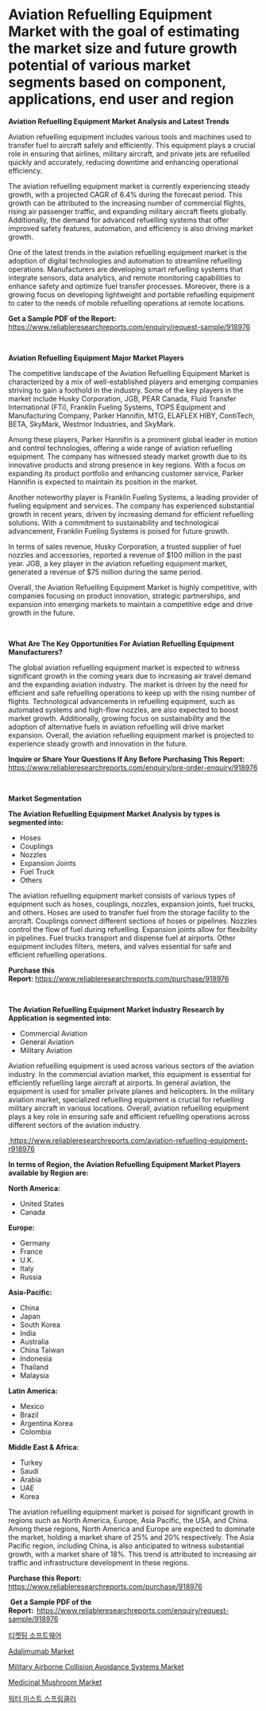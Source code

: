 <p><h1>Aviation Refuelling Equipment Market with the goal of estimating the market size and future growth potential of various market segments based on component, applications, end user and region</h1></p><p><strong>Aviation Refuelling Equipment Market Analysis and Latest Trends</strong></p>
<p><p>Aviation refuelling equipment includes various tools and machines used to transfer fuel to aircraft safely and efficiently. This equipment plays a crucial role in ensuring that airlines, military aircraft, and private jets are refuelled quickly and accurately, reducing downtime and enhancing operational efficiency.</p><p>The aviation refuelling equipment market is currently experiencing steady growth, with a projected CAGR of 6.4% during the forecast period. This growth can be attributed to the increasing number of commercial flights, rising air passenger traffic, and expanding military aircraft fleets globally. Additionally, the demand for advanced refuelling systems that offer improved safety features, automation, and efficiency is also driving market growth.</p><p>One of the latest trends in the aviation refuelling equipment market is the adoption of digital technologies and automation to streamline refuelling operations. Manufacturers are developing smart refuelling systems that integrate sensors, data analytics, and remote monitoring capabilities to enhance safety and optimize fuel transfer processes. Moreover, there is a growing focus on developing lightweight and portable refuelling equipment to cater to the needs of mobile refuelling operations at remote locations.</p></p>
<p><strong>Get a Sample PDF of the Report:&nbsp;</strong> <a href="https://www.reliableresearchreports.com/enquiry/request-sample/918976">https://www.reliableresearchreports.com/enquiry/request-sample/918976</a></p>
<p>&nbsp;</p>
<p><strong>Aviation Refuelling Equipment Major Market Players</strong></p>
<p><p>The competitive landscape of the Aviation Refuelling Equipment Market is characterized by a mix of well-established players and emerging companies striving to gain a foothold in the industry. Some of the key players in the market include Husky Corporation, JGB, PEAR Canada, Fluid Transfer International (FTi), Franklin Fueling Systems, TOPS Equipment and Manufacturing Company, Parker Hannifin, MTG, ELAFLEX HIBY, ContiTech, BETA, SkyMark, Westmor Industries, and SkyMark.</p><p>Among these players, Parker Hannifin is a prominent global leader in motion and control technologies, offering a wide range of aviation refuelling equipment. The company has witnessed steady market growth due to its innovative products and strong presence in key regions. With a focus on expanding its product portfolio and enhancing customer service, Parker Hannifin is expected to maintain its position in the market.</p><p>Another noteworthy player is Franklin Fueling Systems, a leading provider of fueling equipment and services. The company has experienced substantial growth in recent years, driven by increasing demand for efficient refuelling solutions. With a commitment to sustainability and technological advancement, Franklin Fueling Systems is poised for future growth.</p><p>In terms of sales revenue, Husky Corporation, a trusted supplier of fuel nozzles and accessories, reported a revenue of $100 million in the past year. JGB, a key player in the aviation refuelling equipment market, generated a revenue of $75 million during the same period.</p><p>Overall, the Aviation Refuelling Equipment Market is highly competitive, with companies focusing on product innovation, strategic partnerships, and expansion into emerging markets to maintain a competitive edge and drive growth in the future.</p></p>
<p>&nbsp;</p>
<p><strong>What Are The Key Opportunities For Aviation Refuelling Equipment Manufacturers?</strong></p>
<p><p>The global aviation refuelling equipment market is expected to witness significant growth in the coming years due to increasing air travel demand and the expanding aviation industry. The market is driven by the need for efficient and safe refuelling operations to keep up with the rising number of flights. Technological advancements in refuelling equipment, such as automated systems and high-flow nozzles, are also expected to boost market growth. Additionally, growing focus on sustainability and the adoption of alternative fuels in aviation refuelling will drive market expansion. Overall, the aviation refuelling equipment market is projected to experience steady growth and innovation in the future.</p></p>
<p><strong>Inquire or Share Your Questions If Any Before Purchasing This Report:</strong> <a href="https://www.reliableresearchreports.com/enquiry/pre-order-enquiry/918976">https://www.reliableresearchreports.com/enquiry/pre-order-enquiry/918976</a></p>
<p>&nbsp;</p>
<p><strong>Market Segmentation</strong></p>
<p><strong>The Aviation Refuelling Equipment Market Analysis by types is segmented into:</strong></p>
<p><ul><li>Hoses</li><li>Couplings</li><li>Nozzles</li><li>Expansion Joints</li><li>Fuel Truck</li><li>Others</li></ul></p>
<p><p>The aviation refuelling equipment market consists of various types of equipment such as hoses, couplings, nozzles, expansion joints, fuel trucks, and others. Hoses are used to transfer fuel from the storage facility to the aircraft. Couplings connect different sections of hoses or pipelines. Nozzles control the flow of fuel during refuelling. Expansion joints allow for flexibility in pipelines. Fuel trucks transport and dispense fuel at airports. Other equipment includes filters, meters, and valves essential for safe and efficient refuelling operations.</p></p>
<p><strong>Purchase this Report:&nbsp;</strong><a href="https://www.reliableresearchreports.com/purchase/918976">https://www.reliableresearchreports.com/purchase/918976</a></p>
<p>&nbsp;</p>
<p><strong>The Aviation Refuelling Equipment Market Industry Research by Application is segmented into:</strong></p>
<p><ul><li>Commercial Aviation</li><li>General Aviation</li><li>Military Aviation</li></ul></p>
<p><p>Aviation refuelling equipment is used across various sectors of the aviation industry. In the commercial aviation market, this equipment is essential for efficiently refuelling large aircraft at airports. In general aviation, the equipment is used for smaller private planes and helicopters. In the military aviation market, specialized refuelling equipment is crucial for refuelling military aircraft in various locations. Overall, aviation refuelling equipment plays a key role in ensuring safe and efficient refuelling operations across different sectors of the aviation industry.</p></p>
<p><a href="https://www.reliableresearchreports.com/aviation-refuelling-equipment-r918976">&nbsp;https://www.reliableresearchreports.com/aviation-refuelling-equipment-r918976</a></p>
<p><strong>In terms of Region, the Aviation Refuelling Equipment Market Players available by Region are:</strong></p>
<p>
    <p> <strong> North America: </strong>
        <ul>
            <li>United States</li>
            <li>Canada</li>
        </ul>
        </p> 
    <p> <strong> Europe: </strong>
        <ul>
            <li>Germany</li>
            <li>France</li>
            <li>U.K.</li>
            <li>Italy</li>
            <li>Russia</li>
        </ul>
        </p> 
    <p> <strong> Asia-Pacific: </strong>
        <ul>
            <li>China</li>
            <li>Japan</li>
            <li>South Korea</li>
            <li>India</li>
            <li>Australia</li>
            <li>China Taiwan</li>
            <li>Indonesia</li>
            <li>Thailand</li>
            <li>Malaysia</li>
        </ul>
        </p> 
    <p> <strong> Latin America: </strong>
        <ul>
            <li>Mexico</li>
            <li>Brazil</li>
            <li>Argentina Korea</li>
            <li>Colombia</li>
        </ul>
        </p> 
    <p> <strong> Middle East & Africa: </strong>
        <ul>
            <li>Turkey</li>
            <li>Saudi</li>
            <li>Arabia</li>
            <li>UAE</li>
            <li>Korea</li>
        </ul>
    </p>
    </p>
<p><p>The aviation refuelling equipment market is poised for significant growth in regions such as North America, Europe, Asia Pacific, the USA, and China. Among these regions, North America and Europe are expected to dominate the market, holding a market share of 25% and 20% respectively. The Asia Pacific region, including China, is also anticipated to witness substantial growth, with a market share of 18%. This trend is attributed to increasing air traffic and infrastructure development in these regions.</p></p>
<p><strong>Purchase this Report: </strong><a href="https://www.reliableresearchreports.com/purchase/918976">https://www.reliableresearchreports.com/purchase/918976</a></p>
<p>&nbsp;<strong>Get a Sample PDF of the Report:&nbsp;&nbsp;</strong><a href="https://www.reliableresearchreports.com/enquiry/request-sample/918976">https://www.reliableresearchreports.com/enquiry/request-sample/918976</a></p>
<p><strong></strong></p>
<p><p><a href="https://github.com/bunxhcci35271755/Market-Research-Report-List-2/blob/main/990652650285.md">티켓팅 소프트웨어</a></p><p><a href="https://github.com/jaidynmorantestelletmjzya/Market-Research-Report-List-2/blob/main/adalimumab-market.md">Adalimumab Market</a></p><p><a href="https://www.linkedin.com/pulse/military-airborne-collision-avoidance-systemsnbspmarket-focuses-gxypc">Military Airborne Collision Avoidance Systems Market</a></p><p><a href="https://www.linkedin.com/pulse/medicinal-mushroom-market-research-report-its-history-forecast-gtb2f">Medicinal Mushroom Market</a></p><p><a href="https://github.com/fredrickeglers/Market-Research-Report-List-2/blob/main/391426650286.md">워터 미스트 스프링클러</a></p></p>